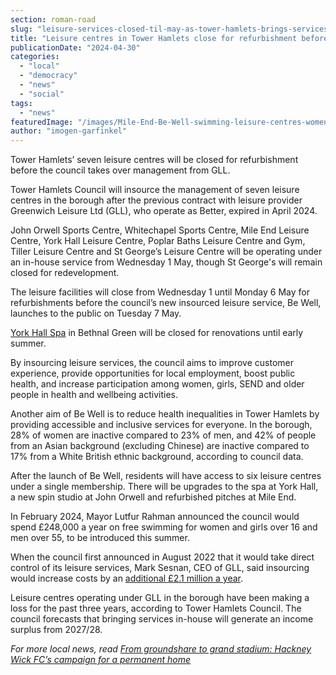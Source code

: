 ```yaml
---
section: roman-road
slug: "leisure-services-closed-til-may-as-tower-hamlets-brings-services-inhouse"
title: "Leisure centres in Tower Hamlets close for refurbishment before council takeover"
publicationDate: "2024-04-30"
categories: 
  - "local"
  - "democracy"
  - "news"
  - "social"
tags: 
  - "news"
featuredImage: "/images/Mile-End-Be-Well-swimming-leisure-centres-women-and-girls-campaign.jpg"
author: "imogen-garfinkel"
---
```


Tower Hamlets’ seven leisure centres will be closed for refurbishment before the council takes over management from GLL.

Tower Hamlets Council will insource the management of seven leisure centres in the borough after the previous contract with leisure provider Greenwich Leisure Ltd (GLL), who operate as Better, expired in April 2024.

John Orwell Sports Centre, Whitechapel Sports Centre, Mile End Leisure Centre, York Hall Leisure Centre, Poplar Baths Leisure Centre and Gym, Tiller Leisure Centre and St George’s Leisure Centre will be operating under an in-house service from Wednesday 1 May, though St George's will remain closed for redevelopment.

The leisure facilities will close from Wednesday 1 until Monday 6 May for refurbishments before the council’s new insourced leisure service, Be Well, launches to the public on Tuesday 7 May.

[York Hall Spa](https://romanroadlondon.com/york-hall-baths-spa-bethnal-green/) in Bethnal Green will be closed for renovations until early summer.

By insourcing leisure services, the council aims to improve customer experience, provide opportunities for local employment, boost public health, and increase participation among women, girls, SEND and older people in health and wellbeing activities.

Another aim of Be Well is to reduce health inequalities in Tower Hamlets by providing accessible and inclusive services for everyone. In the borough, 28% of women are inactive compared to 23% of men, and 42% of people from an Asian background (excluding Chinese) are inactive compared to 17% from a White British ethnic background, according to council data.

After the launch of Be Well, residents will have access to six leisure centres under a single membership. There will be upgrades to the spa at York Hall, a new spin studio at John Orwell and refurbished pitches at Mile End.

In February 2024, Mayor Lutfur Rahman announced the council would spend £248,000 a year on free swimming for women and girls over 16 and men over 55, to be introduced this summer.

When the council first announced in August 2022 that it would take direct control of its leisure services, Mark Sesnan, CEO of GLL, said insourcing would increase costs by an [additional £2.1 million a year](https://www.leisureopportunities.co.uk/news/Mark-Sesnan-GLL-CEO-blasts-Tower-Hamlet-Council-decision-to-insource-leisure-services/349919).

Leisure centres operating under GLL in the borough have been making a loss for the past three years, according to Tower Hamlets Council. The council forecasts that bringing services in-house will generate an income surplus from 2027/28.

_For more local news, read_ [_From groundshare to grand stadium: Hackney Wick FC’s campaign for a permanent home_](https://romanroadlondon.com/hackney-wick-fc-bobby-kasanga-fundraiser-new-football-ground/)


